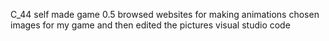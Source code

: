 C_44
self made game 0.5
browsed websites for making animations
chosen images for my game
and then edited the pictures
visual studio code
